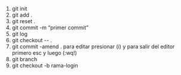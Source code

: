 1. git init
2. git add .
3. git reset .
4. git commit -m “primer commit”
5. git log
6. git checkout -- .
7. git commit -amend .           para editar presionar (i) y para salir del editor primero esc y luego (:wq!)
8. git branch
9. git checkout -b rama-login
